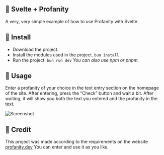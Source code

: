 ## 🤬 Svelte + Profanity

A very, very simple example of how to use Profanity with Svelte.

## 🧰 Install

- Download the project.
- Install the modules used in the project. `bun install`
- Run the project. `bun run dev`
*You can also use npm or pnpm.*
## 💬 Usage

Enter a profanity of your choice in the text entry section on the homepage of the site. After entering, press the “Check” button and wait a bit. After waiting, it will show you both the text you entered and the profanity in the text.

![Screenshot](https://www.upload.ee/image/16579958/Snipaste_2024-05-01_02-47-22.png)
## 📄 Credit

This project was made according to the requirements on the website [profanity.dev](https://www.profanity.dev/#api) You can enter and use it as you like.